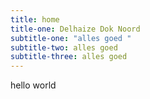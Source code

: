 ```yaml
---
title: home
title-one: Delhaize Dok Noord
subtitle-one: "alles goed "
subtitle-two: alles goed
subtitle-three: alles goed
---
```


hello world
